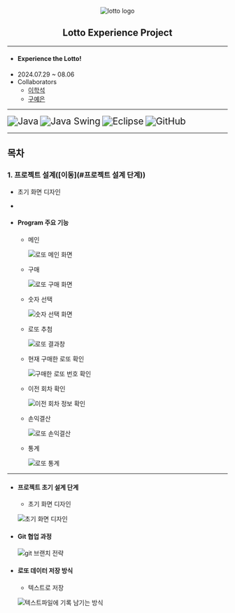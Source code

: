 <p align="center">
	<img src="https://github.com/user-attachments/assets/d0f58885-adc3-40a4-8787-5b0463cd0df6" alt="lotto logo">
</p>
 <h2 align="center">
	 Lotto Experience Project
 </h2>
 
---

- #### Experience the Lotto!
- 2024.07.29 ~ 08.06
- Collaborators
	- [이학석](https://github.com/HSLee1013)
	- [구예은](https://github.com/goho11)
---
<img src="https://img.shields.io/badge/Java-007396?style=for-the-badge&logo=java&logoColor=white" alt="Java" style="zoom: 1.5;" /> <img src="https://img.shields.io/badge/Java_Swing-5382A1?style=for-the-badge&logo=java&logoColor=white" alt="Java Swing" style="zoom: 1.5;" /> <img src="https://img.shields.io/badge/Eclipse-2C2255?style=for-the-badge&logo=eclipse&logoColor=white" alt="Eclipse" style="zoom: 1.5;" /> <img src="https://img.shields.io/badge/GitHub-181717?style=for-the-badge&logo=github&logoColor=white" alt="GitHub" style="zoom: 1.5;" />

---
## 목차
### 1. 프로젝트 설계([이동](#프로젝트 설계 단계))
- 초기 화면 디자인
- 




- #### Program 주요 기능
	- 메인 
	
		![로또 메인 화면](https://github.com/user-attachments/assets/5b7a8852-2776-4621-91ab-ea77c4be217c)

	- 구매

		![로또 구매 화면](https://github.com/user-attachments/assets/60edf2a8-9a98-43a6-824a-dfc0398505c0)

	- 숫자 선택

		![숫자 선택 화면](https://github.com/user-attachments/assets/a65df7a2-51c6-4467-9014-352a5b0e8986)

	- 로또 추첨

		![로또 결과창](https://github.com/user-attachments/assets/e9175d81-d701-471a-89bb-83ba2c3f033c)

	- 현재 구매한 로또 확인

		![구매한 로또 번호 확인](https://github.com/user-attachments/assets/0a7e2381-03ce-479d-9c73-07e264d48921)

	- 이전 회차 확인

		![이전 회차 정보 확인](https://github.com/user-attachments/assets/d3a28294-176d-4fad-ba50-f0a6470ec338)

	- 손익결산

		![로또 손익결산](https://github.com/user-attachments/assets/352c9bf4-c02a-4ba1-a289-ccd0ad0d54d9)

	- 통계

		![로또 통계](https://github.com/user-attachments/assets/e0659dc3-5803-4125-9c6a-79e0a1c20eee)
---
- #### 프로젝트 초기 설계 단계
	- 초기 화면 디자인
		
	![초기 화면 디자인](https://github.com/user-attachments/assets/06d72225-02b6-4f76-afad-225d6f6e4714)

- #### Git 협업 과정
	
	![git 브랜치 전략](https://github.com/user-attachments/assets/f9953b41-c750-4c66-8450-1f9de843838e)

- #### 로또 데이터 저장 방식
	- 텍스트로 저장
 
	 ![텍스트파일에 기록 남기는 방식](https://github.com/user-attachments/assets/39d4db95-895d-46e9-b25d-077178ac8413)





